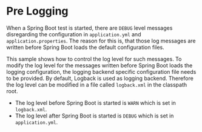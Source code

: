 # Pre Logging

When a Spring Boot test is started, there are `DEBUG` level messages disregarding the configuration in `application.yml`
and `application.properties`. The reason for this is, that those log messages are written before Spring Boot loads the
default configuration files.

This sample shows how to control the log level for such messages. To modify the log level for the messages written
before Spring Boot loads the logging configuration, the logging backend specific configuration file needs to be
provided. By default, Logback is used as logging backend. Therefore the log level can be modified in a file
called `logback.xml` in the classpath root.

* The log level before Spring Boot is started is `WARN` which is set in `logback.xml`.
* The log level after Spring Boot is started is `DEBUG` which is set in `application.yml`.
